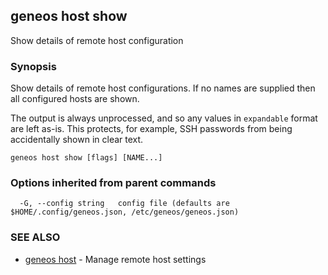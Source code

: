 ## geneos host show

Show details of remote host configuration

### Synopsis


Show details of remote host configurations. If no names are supplied
then all configured hosts are shown.

The output is always unprocessed, and so any values in `expandable`
format are left as-is. This protects, for example, SSH passwords from
being accidentally shown in clear text.


```
geneos host show [flags] [NAME...]
```

### Options inherited from parent commands

```
  -G, --config string   config file (defaults are $HOME/.config/geneos.json, /etc/geneos/geneos.json)
```

### SEE ALSO

* [geneos host](geneos_host.md)	 - Manage remote host settings

